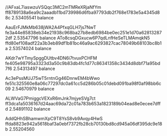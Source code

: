 //AFxaL7iaswzuVSQqc3MC2mTMReXRjaNfYm  ff8789138a6ea9c2aaadb11bd739986d6fba97793db2f768e1783e5a4345d88c  2.53405541 balance

AauErFJMkMb638jWA2A4PfxqGLH7js7NwT  fe3a44e85838eb34e21938c968ba27b8edb6984be0ec251e1d70a628132872df  2.53547796 balance
ATo8csqDGxucw6P7qdLnfHeSeTLMAmqkN5  ffd80ef108adf22a3b3eb89df1b81bc46a9ac6293827cac78049b68103bc8b1a  2.53574024 balance

AKdr7wYTmySpggDUtbv4DN6i7tvuxPCHFM  fe405e98795a3323d3a50c9b83db4fc1d77c86341358c3434d8dbf71a95bd7f6  2.54313497 balance

Ac3ePssMUJ75wT5rntnGg46DnrwEM4bWwo  fe51c325560e8a06c77297dc0a61cc5d286b05c01debd091ba98f0af98bb6c09  2.54670979 balance

ALWVaG7PmiggcVEXxR6mJnk7mjyeSVg7ct  ff3dca1a5036167d24aac69da72c01a783b653a1823189b04ead8e0ecee7dffd  2.54891102 balance

AddQHhSBhamwmXpC9T8YsS8vb9Avqy4HwS  ffda8823e942a5618baf3a0ebf7372fb28cb70130bd8cd945a06df395dc9e18b  2.55204560
